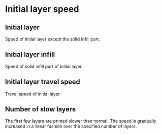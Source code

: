 # Initial layer speed

## Initial layer

Speed of initial layer except the solid infill part.

## Initial layer infill

Speed of solid infill part of initial layer.

## Initial layer travel speed

Travel speed of initial layer.

## Number of slow layers

The first few layers are printed slower than normal. The speed is gradually increased in a linear fashion over the specified number of layers.
